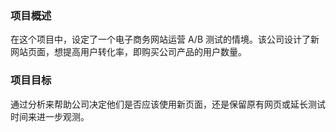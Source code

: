 ### 项目概述
在这个项目中，设定了一个电子商务网站运营 A/B 测试的情境。该公司设计了新网站页面，想提高用户转化率，即购买公司产品的用户数量。

### 项目目标
通过分析来帮助公司决定他们是否应该使用新页面，还是保留原有网页或延长测试时间来进一步观测。
